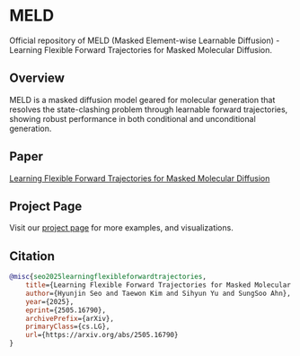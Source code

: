 # MELD

Official repository of MELD (Masked Element-wise Learnable Diffusion) - Learning Flexible Forward Trajectories for Masked Molecular Diffusion.

## Overview

MELD is a masked diffusion model geared for molecular generation that resolves the state-clashing problem through learnable forward trajectories, showing robust performance in both conditional and unconditional generation.

## Paper

[Learning Flexible Forward Trajectories for Masked Molecular Diffusion](https://arxiv.org/abs/2505.16790)

## Project Page

Visit our [project page](https://holymollyhao.github.io/MELD/) for more examples, and visualizations.

## Citation

```bibtex
@misc{seo2025learningflexibleforwardtrajectories,
    title={Learning Flexible Forward Trajectories for Masked Molecular Diffusion}, 
    author={Hyunjin Seo and Taewon Kim and Sihyun Yu and SungSoo Ahn},
    year={2025},
    eprint={2505.16790},
    archivePrefix={arXiv},
    primaryClass={cs.LG},
    url={https://arxiv.org/abs/2505.16790}
}
```
